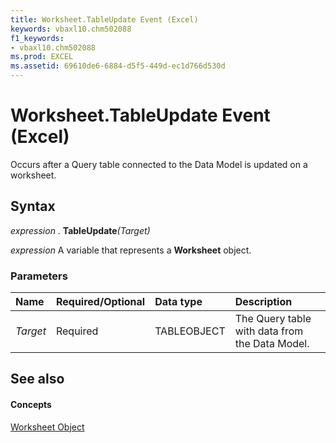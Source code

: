 ```yaml
---
title: Worksheet.TableUpdate Event (Excel)
keywords: vbaxl10.chm502088
f1_keywords:
- vbaxl10.chm502088
ms.prod: EXCEL
ms.assetid: 69610de6-6884-d5f5-449d-ec1d766d530d
---
```



# Worksheet.TableUpdate Event (Excel)

Occurs after a Query table connected to the Data Model is updated on a worksheet.


## Syntax

 _expression_ . **TableUpdate**_(Target)_

 _expression_ A variable that represents a **Worksheet** object.


### Parameters



|**Name**|**Required/Optional**|**Data type**|**Description**|
|:-----|:-----|:-----|:-----|
| _Target_|Required|TABLEOBJECT|The Query table with data from the Data Model.|

## See also


#### Concepts


[Worksheet Object](worksheet-object-excel.md)

